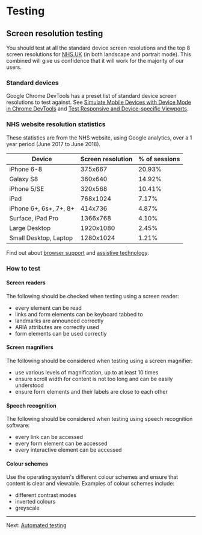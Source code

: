 # Testing

## Screen resolution testing

You should test at all the standard device screen resolutions and the top 8 screen
resolutions for [NHS.UK](https://www.nhs.uk) (in both landscape and portrait mode).
This combined will give us confidence that it will work for the majority of our users.

### Standard devices

Google Chrome DevTools has a preset list of standard device screen resolutions to test against.
See [Simulate Mobile Devices with Device Mode in Chrome DevTools](https://developers.google.com/web/tools/chrome-devtools/device-mode/)
and [Test Responsive and Device-specific Viewports](https://developers.google.com/web/tools/chrome-devtools/device-mode/emulate-mobile-viewports).

### NHS website resolution statistics

These statistics are from the NHS website, using Google analytics, over a 1 year period (June 2017 to June 2018).

| Device                 | Screen resolution | % of sessions |
| ---------------------- | ----------------- | ------------- |
| iPhone 6-8             | 375x667           | 20.93%        |
| Galaxy S8              | 360x640           | 14.92%        |
| iPhone 5/SE            | 320x568           | 10.41%        |
| iPad                   | 768x1024          | 7.17%         |
| iPhone 6+, 6s+, 7+, 8+ | 414x736           | 4.87%         |
| Surface, iPad Pro      | 1366x768          | 4.10%         |
| Large Desktop          | 1920x1080         | 2.45%         |
| Small Desktop, Laptop  | 1280x1024         | 1.21%         |

Find out about [browser support](./browser-support.md#browser-support) and [assistive technology](./browser-support.md#assistive-technology-support).

### How to test

#### Screen readers

The following should be checked when testing using a screen reader:

- every element can be read
- links and form elements can be keyboard tabbed to
- landmarks are announced correctly
- ARIA attributes are correctly used
- form elements can be used correctly

#### Screen magnifiers

The following should be considered when testing using a screen magnifier:

- use various levels of magnification, up to at least 10 times
- ensure scroll width for content is not too long and can be easily understood
- ensure form elements and their labels are close to each other

#### Speech recognition

The following should be considered when testing using speech recognition software:

- every link can be accessed
- every form element can be accessed
- every interactive element can be accessed

#### Colour schemes

Use the operating system's different colour schemes and ensure that content is
clear and viewable. Examples of colour schemes include:

- different contrast modes
- inverted colours
- greyscale

---

Next: [Automated testing](automated-testing.md)
